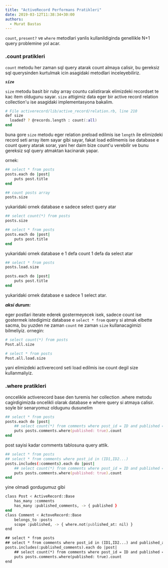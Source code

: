 ```yaml
---
title: "ActiveRecord Performans Pratikleri"
date: 2019-03-12T11:38:34+30:00
authors:
  - Murat Bastas
---
```


`count`, `present?` ve `where` metodlari yanlis kullanildiginda genellikle N+1 query problemine yol acar.

### .count pratikleri

`count` metodu her zaman sql query atarak count almaya calisir, bu gereksiz sql querysinden kurtulmak icin asagidaki metodlari inceleyebiliriz.

***`size`***

`size` metodu basit bir ruby array countu calistirarak elimizdeki recordset te kac item oldugunu sayar. `size` attigimiz data eger bir active record relation collection'u ise asagidaki implementasyona bakalim.

```zsh
# File activerecord/lib/active_record/relation.rb, line 210
def size
  loaded? ? @records.length : count(:all)
end
```

buna gore `size` metodu eger relation preload edilmis ise `length` ile elimizdeki record seti array item sayar gibi sayar, fakat load edilmemis ise database e count query atarak sorar, yani her daim bize count'u verebilir ve bunu gereksiz sql query atmaktan kacinarak yapar.

ornek:

```zsh
## select * from posts
posts.each do |post|
    puts post.title
end

## count posts array
posts.size
```

yukaridaki ornek database e sadece select query atar

```zsh
## select count(*) from posts
posts.size

## select * from posts
posts.each do |post|
    puts post.title
end
```

yukaridaki ornek database e 1 defa count 1 defa da select atar

```zsh
## select * from posts
posts.load.size

posts.each do |post|
    puts post.title
end
```

yukaridaki ornek database e sadece 1 select atar.

***aksi durum:***

eger postlari iterate ederek gostermeyecek isek, sadece count ise gostermek istedigimiz database e `select * from` query si atmak elbette sacma, bu yuzden ne zaman `count` ne zaman `size` kullanacagimizi bilmeliyiz. ornegin:

```zsh
# select count(*) from posts
Post.all.size

# select * from posts
Post.all.load.size
```

yani elimizdeki activerecord seti load edilmis ise count degil size kullanmaliyiz.

### .where pratikleri

onccelikle activerecord base den turemis her collection .where metodu cagirdigimizda oncelikli olarak database e where query si atmaya calisir. soyle bir senaryomuz oldugunu dusunelim

```zsh
## select * from posts
posts.each do |post|
    ## select count(*) from comments where post_id = ID and published = true
    puts posts.comments.where(published: true).count
end
```

post sayisi kadar comments tablosuna query attik.

```zsh
## select * from posts
## select * from comments where post_id in (ID1,ID2...)
posts.includes(:comments).each do |post|
    ## select count(*) from comments where post_id = ID and published = true
    puts posts.comments.where(published: true).count
end
```

yine olmadi gordugumuz gibi

```zsh
class Post < ActiveRecord::Base
    has_many :comments
    has_many :published_comments, -> { published }
end
class Comment < ActoveRecord::Base
    belongs_to :posts
    scope :published, -> { where.not(published_at: nil) }
end

## select * from posts
## select * from comments where post_id in (ID1,ID2...) and published_at is not null
posts.includes(:published_comments).each do |post|
    ## select count(*) from comments where post_id = ID and published = true
    puts posts.comments.where(published: true).count
end
```
